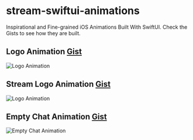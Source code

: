 # stream-swiftui-animations
Inspirational and Fine-grained iOS Animations Built With SwiftUI. Check the Gists to see how they are built. 

## Logo Animation <a href="https://gist.github.com/amosgyamfi/e0d6493bc9bb5a608f2d68773e517ea0#file-launchscreenanimation-swift">Gist</a>
![Logo Animation](https://github.com/GetStream/stream-swiftui-animations/blob/main/LaunchScreen/launchScren.gif)

## Stream Logo Animation <a href="https://gist.github.com/amosgyamfi/4a9616a2209d7c50032ca54b357a32c6#file-streamlogoanimation2">Gist</a>
![Logo Animation](https://github.com/GetStream/stream-swiftui-animations/blob/main/LaunchScreen/stream_loader.gif)

## Empty Chat Animation <a href="https://gist.github.com/amosgyamfi/7cefafb216e17b69951f46429cb65e2e#file-emptychatanimation-swift">Gist</a>
![Empty Chat Animation](https://github.com/GetStream/stream-swiftui-animations/blob/main/ChatMessaging/emptyChhatAnimation.gif)



